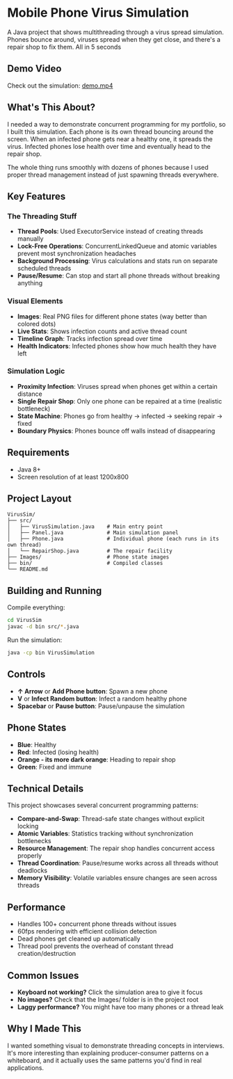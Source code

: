 # Mobile Phone Virus Simulation

A Java project that shows multithreading through a virus spread simulation. Phones bounce around, viruses spread when they get close, and there's a repair shop to fix them. All in 5 seconds

## Demo Video

Check out the simulation: [demo.mp4](demo.mp4)

## What's This About?

I needed a way to demonstrate concurrent programming for my portfolio, so I built this simulation. Each phone is its own thread bouncing around the screen. When an infected phone gets near a healthy one, it spreads the virus. Infected phones lose health over time and eventually head to the repair shop.

The whole thing runs smoothly with dozens of phones because I used proper thread management instead of just spawning threads everywhere.

## Key Features

### The Threading Stuff
- **Thread Pools**: Used ExecutorService instead of creating threads manually
- **Lock-Free Operations**: ConcurrentLinkedQueue and atomic variables prevent most synchronization headaches
- **Background Processing**: Virus calculations and stats run on separate scheduled threads
- **Pause/Resume**: Can stop and start all phone threads without breaking anything

### Visual Elements
- **Images**: Real PNG files for different phone states (way better than colored dots)
- **Live Stats**: Shows infection counts and active thread count
- **Timeline Graph**: Tracks infection spread over time
- **Health Indicators**: Infected phones show how much health they have left

### Simulation Logic
- **Proximity Infection**: Viruses spread when phones get within a certain distance
- **Single Repair Shop**: Only one phone can be repaired at a time (realistic bottleneck)
- **State Machine**: Phones go from healthy → infected → seeking repair → fixed
- **Boundary Physics**: Phones bounce off walls instead of disappearing

## Requirements

- Java 8+
- Screen resolution of at least 1200x800

## Project Layout

```
VirusSim/
├── src/
│   ├── VirusSimulation.java    # Main entry point
│   ├── Panel.java              # Main simulation panel
│   ├── Phone.java              # Individual phone (each runs in its own thread)
│   └── RepairShop.java         # The repair facility
├── Images/                     # Phone state images
├── bin/                        # Compiled classes
└── README.md
```

## Building and Running

Compile everything:
```bash
cd VirusSim
javac -d bin src/*.java
```

Run the simulation:
```bash
java -cp bin VirusSimulation
```

## Controls

- **↑ Arrow** or **Add Phone button**: Spawn a new phone
- **V** or **Infect Random button**: Infect a random healthy phone
- **Spacebar** or **Pause button**: Pause/unpause the simulation

## Phone States
- **Blue**: Healthy
- **Red**: Infected (losing health)
- **Orange - its more dark orange**: Heading to repair shop
- **Green**: Fixed and immune

## Technical Details

This project showcases several concurrent programming patterns:

- **Compare-and-Swap**: Thread-safe state changes without explicit locking
- **Atomic Variables**: Statistics tracking without synchronization bottlenecks
- **Resource Management**: The repair shop handles concurrent access properly
- **Thread Coordination**: Pause/resume works across all threads without deadlocks
- **Memory Visibility**: Volatile variables ensure changes are seen across threads

## Performance

- Handles 100+ concurrent phone threads without issues
- 60fps rendering with efficient collision detection
- Dead phones get cleaned up automatically
- Thread pool prevents the overhead of constant thread creation/destruction

## Common Issues

- **Keyboard not working?** Click the simulation area to give it focus
- **No images?** Check that the Images/ folder is in the project root
- **Laggy performance?** You might have too many phones or a thread leak

## Why I Made This

I wanted something visual to demonstrate threading concepts in interviews. It's more interesting than explaining producer-consumer patterns on a whiteboard, and it actually uses the same patterns you'd find in real applications.
